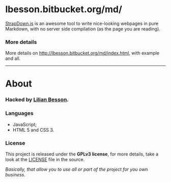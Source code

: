 lbesson.bitbucket.org/md/
=========================

[StrapDown.js](https://lbesson.bitbucket.org/md/index.html)
is an awesome tool to write nice-looking webpages in pure Markdown, with no server side compilation (as the page you are reading).

### More details
More details on http://lbesson.bitbucket.org/md/index.html,
with example and all.

----

# About
### Hacked by [Lilian Besson](https://bitbucket.org/lbesson).

### Languages
 - JavaScript;
 - HTML 5 and CSS 3.

### License
This project is released under the **GPLv3 license**, for more details,
take a look at the [LICENSE](http://besson.qc.to/LICENSE.html) file in the source.

*Basically, that allow you to use all or part of the project for you own business.*
